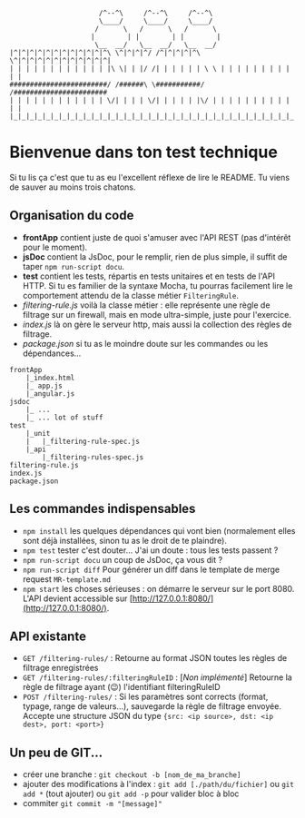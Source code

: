 ```
                      /^--^\     /^--^\     /^--^\
                      \____/     \____/     \____/
                     /      \   /      \   /      \
                    |        | |        | |        |
                     \__  __/   \__  __/   \__  __/
|^|^|^|^|^|^|^|^|^|^|^|^\ \^|^|^|^/ /^|^|^|^|^\ \^|^|^|^|^|^|^|^|^|^|^|^|
| | | | | | | | | | | | |\ \| | |/ /| | | | | | \ \ | | | | | | | | | | |
########################/ /######\ \###########/ /#######################
| | | | | | | | | | | | \/| | | | \/| | | | | |\/ | | | | | | | | | | | |
|_|_|_|_|_|_|_|_|_|_|_|_|_|_|_|_|_|_|_|_|_|_|_|_|_|_|_|_|_|_|_|_|_|_|_|_|
```

# Bienvenue dans ton test technique

Si tu lis ça c'est que tu as eu l'excellent réflexe de lire le README. Tu viens de sauver au moins trois chatons.

## Organisation du code

* **frontApp** contient juste de quoi s'amuser avec l'API REST (pas d'intérêt pour le moment).
* **jsDoc** contient la JsDoc, pour le remplir, rien de plus simple, il suffit de taper `npm run-script docu`.
* **test** contient les tests, répartis en tests unitaires et en tests de l'API HTTP. Si tu es familier de la syntaxe Mocha, tu pourras facilement lire le comportement attendu de la classe métier `FilteringRule`.
* *filtering-rule.js* voilà la classe métier : elle représente une règle de filtrage sur un firewall, mais en mode ultra-simple, juste pour l'exercice.
* *index.js* là on gère le serveur http, mais aussi la collection des règles de filtrage.
* *package.json* si tu as le moindre doute sur les commandes ou les dépendances...

```
frontApp
    |_index.html
    |_ app.js
    |_angular.js
jsdoc
    |_ ...
    |_ ... lot of stuff
test
    |_unit
    |   |_filtering-rule-spec.js
    |_api
        |_filtering-rules-spec.js
filtering-rule.js
index.js
package.json
```

## Les commandes indispensables

* `npm install` les quelques dépendances qui vont bien (normalement elles sont déjà installées, sinon tu as le droit de te plaindre).
* `npm test` tester c'est douter... J'ai un doute : tous les tests passent ?
* `npm run-script docu` un coup de JsDoc, ça vous dit ?
* `npm run-script diff` Pour générer un diff dans le template de merge request `MR-template.md`
* `npm start` les choses sérieuses : on démarre le serveur sur le port 8080. L'API devient accessible sur [http://127.0.0.1:8080/](http://127.0.0.1:8080/).

## API existante

* `GET /filtering-rules/` : Retourne au format JSON toutes les règles de filtrage enregistrées
* `GET /filtering-rules/:filteringRuleID` : [*Non implémenté*] Retourne la règle de filtrage ayant (😉) l'identifiant filteringRuleID
* `POST /filtering-rules/` : Si les paramètres sont corrects (format, typage, range de valeurs...), sauvegarde la règle de filtrage envoyée. Accepte une structure JSON du type `{src: <ip source>, dst: <ip dest>, port: <port>}`

## Un peu de GIT...

* créer une branche : `git checkout -b [nom_de_ma_branche]`
* ajouter des modifications à l'index : `git add [./path/du/fichier]` ou `git add *` (tout ajouter) ou `git add -p` pour valider bloc à bloc
* commiter `git commit -m "[message]"`
